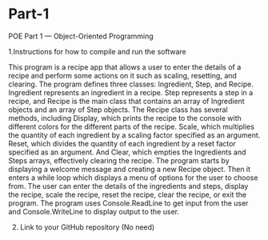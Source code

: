 # Part-1
POE Part 1 — Object-Oriented Programming 

1.Instructions for how to compile and run the software

This program is a recipe app that allows a user to enter the details of a recipe and perform some actions on it such as scaling, resetting, and clearing. 
The program defines three classes: Ingredient, Step, and Recipe. 
Ingredient represents an ingredient in a recipe.
Step represents a step in a recipe, and Recipe is the main class that contains an array of Ingredient objects and an array of Step objects. 
The Recipe class has several methods, including Display, which prints the recipe to the console with different colors for the different parts of the recipe.
Scale, which multiplies the quantity of each ingredient by a scaling factor specified as an argument.
Reset, which divides the quantity of each ingredient by a reset factor specified as an argument.
And Clear, which empties the Ingredients and Steps arrays, effectively clearing the recipe.
The program starts by displaying a welcome message and creating a new Recipe object.
Then it enters a while loop which displays a menu of options for the user to choose from. 
The user can enter the details of the ingredients and steps, display the recipe, scale the recipe, reset the recipe, clear the recipe, or exit the program. 
The program uses Console.ReadLine to get input from the user and Console.WriteLine to display output to the user.

2. Link to your GitHub repository (No need)


